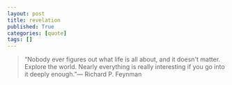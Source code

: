 ```yaml
---
layout: post
title: revelation
published: True
categories: [quote]
tags: []
---
```


> “Nobody ever figures out what life is all about, and it doesn't matter. Explore the world. Nearly everything is really interesting if you go into it deeply enough.”― Richard P. Feynman